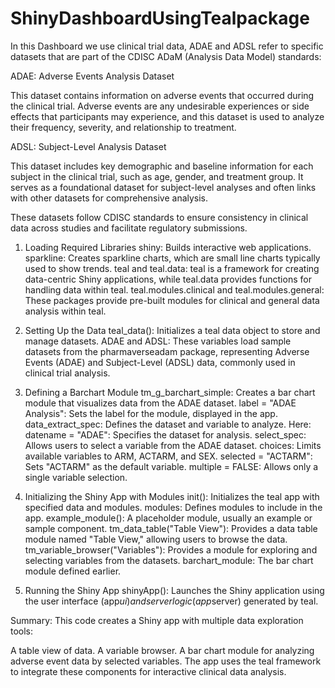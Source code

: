 # ShinyDashboardUsingTealpackage


In this Dashboard we use clinical trial data, ADAE and ADSL refer to specific datasets that are part of the CDISC ADaM (Analysis Data Model) standards:

ADAE: Adverse Events Analysis Dataset

This dataset contains information on adverse events that occurred during the clinical trial. Adverse events are any undesirable experiences or side effects that participants may experience, and this dataset is used to analyze their frequency, severity, and relationship to treatment.

ADSL: Subject-Level Analysis Dataset

This dataset includes key demographic and baseline information for each subject in the clinical trial, such as age, gender, and treatment group. It serves as a foundational dataset for subject-level analyses and often links with other datasets for comprehensive analysis.

These datasets follow CDISC standards to ensure consistency in clinical data across studies and facilitate regulatory submissions.

1. Loading Required Libraries
shiny: Builds interactive web applications.
sparkline: Creates sparkline charts, which are small line charts typically used to show trends.
teal and teal.data: teal is a framework for creating data-centric Shiny applications, while teal.data provides functions for handling data within teal.
teal.modules.clinical and teal.modules.general: These packages provide pre-built modules for clinical and general data analysis within teal.

2. Setting Up the Data
teal_data(): Initializes a teal data object to store and manage datasets.
ADAE and ADSL: These variables load sample datasets from the pharmaverseadam package, representing Adverse Events (ADAE) and Subject-Level (ADSL) data, commonly used in clinical trial analysis.

3. Defining a Barchart Module
tm_g_barchart_simple: Creates a bar chart module that visualizes data from the ADAE dataset.
label = "ADAE Analysis": Sets the label for the module, displayed in the app.
data_extract_spec: Defines the dataset and variable to analyze. Here:
datename = "ADAE": Specifies the dataset for analysis.
select_spec: Allows users to select a variable from the ADAE dataset.
choices: Limits available variables to ARM, ACTARM, and SEX.
selected = "ACTARM": Sets "ACTARM" as the default variable.
multiple = FALSE: Allows only a single variable selection.

4. Initializing the Shiny App with Modules
init(): Initializes the teal app with specified data and modules.
modules: Defines modules to include in the app.
example_module(): A placeholder module, usually an example or sample component.
tm_data_table("Table View"): Provides a data table module named "Table View," allowing users to browse the data.
tm_variable_browser("Variables"): Provides a module for exploring and selecting variables from the datasets.
barchart_module: The bar chart module defined earlier.

5. Running the Shiny App
shinyApp(): Launches the Shiny application using the user interface (app$ui) and server logic (app$server) generated by teal.

Summary:
This code creates a Shiny app with multiple data exploration tools:

A table view of data.
A variable browser.
A bar chart module for analyzing adverse event data by selected variables.
The app uses the teal framework to integrate these components for interactive clinical data analysis.

